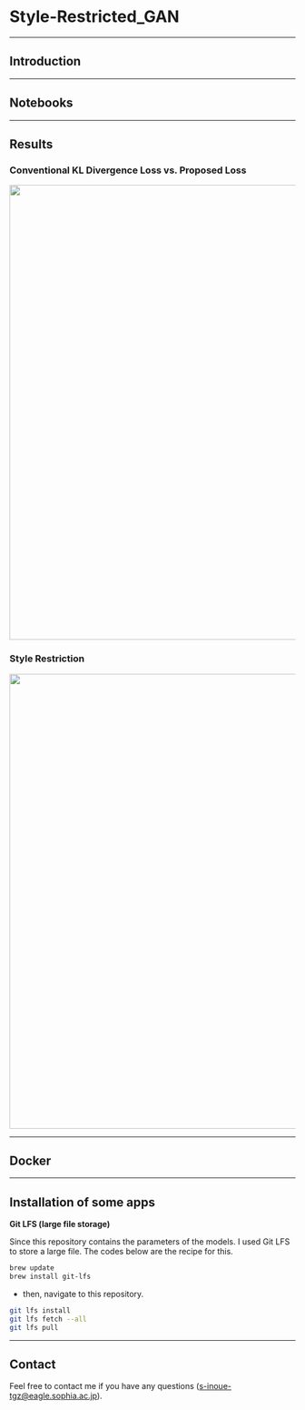 # Style-Restricted_GAN

---
## Introduction

---
## Notebooks

---
## Results
### Conventional KL Divergence Loss vs. Proposed Loss

<img src="./data/images/result_diversity_image.png" width="800">

### Style Restriction

<img src="./data/images/result_restriction_female.png" width="800">

---
## Docker

---
## Installation of some apps

**Git LFS (large file storage)**

Since this repository contains the parameters of the models. I used Git LFS to store a large file. The codes below are the recipe for this.

```bash
brew update
brew install git-lfs
```
- then, navigate to this repository.
```bash
git lfs install
git lfs fetch --all
git lfs pull
```

---
## Contact
Feel free to contact me if you have any questions (<s-inoue-tgz@eagle.sophia.ac.jp>).
